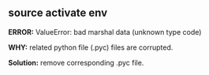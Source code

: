 ## source activate env
**ERROR:** ValueError: bad marshal data (unknown type code)

**WHY:** related python file (.pyc) files are corrupted.

**Solution:** remove corresponding .pyc file.

